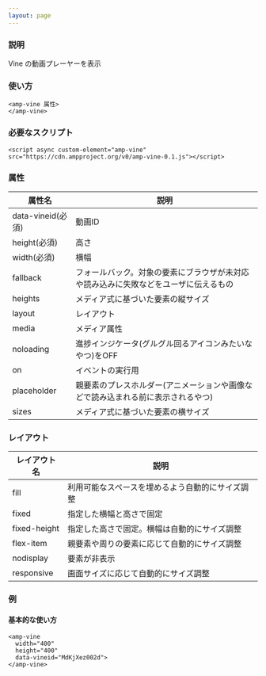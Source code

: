 ```yaml
---
layout: page
---
```


### 説明

Vine の動画プレーヤーを表示

### 使い方

    <amp-vine 属性>
    </amp-vine>

### 必要なスクリプト

    <script async custom-element="amp-vine" src="https://cdn.ampproject.org/v0/amp-vine-0.1.js"></script>

### 属性

| 属性名            | 説明                                                   |
|-------------------|--------------------------------------------------------|
| data-vineid(必須) | 動画ID                                                 |
| height(必須)      | 高さ                                                    |
| width(必須)       | 横幅                                                   |
| fallback          | フォールバック。対象の要素にブラウザが未対応や読み込みに失敗などをユーザに伝えるもの |
| heights           | メディア式に基づいた要素の縦サイズ                                 |
| layout            | レイアウト                                                  |
| media             | メディア属性                                               |
| noloading         | 進捗インジケータ(グルグル回るアイコンみたいなやつ)をOFF                      |
| on                | イベントの実行用                                            |
| placeholder       | 親要素のプレスホルダー(アニメーションや画像などで読み込まれる前に表示されるやつ)    |
| sizes             | メディア式に基づいた要素の横サイズ                                 |

### レイアウト

| レイアウト名      | 説明                               |
|--------------|----------------------------------|
| fill         | 利用可能なスペースを埋めるよう自動的にサイズ調整 |
| fixed        | 指定した横幅と高さで固定                |
| fixed-height | 指定した高さで固定。横幅は自動的にサイズ調整 |
| flex-item    | 親要素や周りの要素に応じて自動的にサイズ調整 |
| nodisplay    | 要素が非表示                        |
| responsive   | 画面サイズに応じて自動的にサイズ調整         |

### 例

#### 基本的な使い方

    <amp-vine
      width="400"
      height="400"
      data-vineid="MdKjXez002d">
    </amp-vine>
